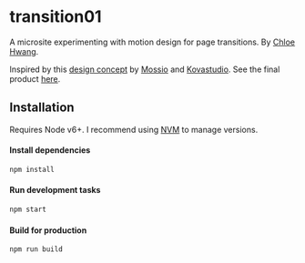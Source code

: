 # transition01

A microsite experimenting with motion design for page transitions. By [Chloe Hwang](https://chloehwang.github.io).

Inspired by this [design concept](https://dribbble.com/shots/3059607-Mossio-Concept) by [Mossio](https://mossio.co/) and [Kovastudio](http://kovastudio.com/). See the final product [here](https://chloehwang.github.io/transition01/).


## Installation
Requires Node v6+. I recommend using [NVM](https://github.com/creationix/nvm) to manage versions.

#### Install dependencies
```bash
npm install
```

#### Run development tasks
```bash
npm start
```

#### Build for production
```bash
npm run build
```
